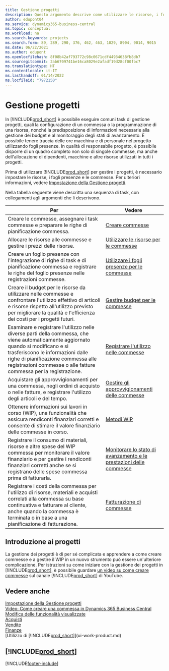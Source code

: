 ```yaml
---
title: Gestione progetti
description: Questo argomento descrive come utilizzare le risorse, i fogli presenze e le commesse per gestire progetti e budget.
author: edupont04
ms.service: dynamics365-business-central
ms.topic: conceptual
ms.workload: na
ms.search.keywords: projects
ms.search.form: 89, 289, 290, 376, 462, 463, 1029, 8904, 9014, 9015
ms.date: 06/22/2021
ms.author: edupont
ms.openlocfilehash: 8f08b42af793772c98c0671cdf44934638fb8db7
ms.sourcegitcommit: 2ab6709741be16ca8029e2afadf19d28cf00fbc7
ms.translationtype: HT
ms.contentlocale: it-IT
ms.lasthandoff: 01/14/2022
ms.locfileid: "7972150"
---
```

# <a name="project-management"></a>Gestione progetti

In [!INCLUDE[prod_short](includes/prod_short.md)] è possibile eseguire comuni task di gestione progetti, quali la configurazione di un commessa o la programmazione di una risorsa, nonché la predisposizione di informazioni necessarie alla gestione dei budget e al monitoraggio degli stati di avanzamento. È possibile tenere traccia delle ore macchina e di personale nel progetto utilizzando fogli presenze. In qualità di responsabile progetto, è possibile disporre di un quadro completo non solo di singole commesse, ma anche dell'allocazione di dipendenti, macchine e altre risorse utilizzati in tutti i progetti.

Prima di utilizzare [!INCLUDE[prod_short](includes/prod_short.md)] per gestire i progetti, è necessario impostare le risorse, i fogli presenze e le commesse. Per ulteriori informazioni, vedere [Impostazione della Gestione progetti](projects-setup-projects.md).  

Nella tabella seguente viene descritta una sequenza di task, con collegamenti agli argomenti che li descrivono.

| Per | Vedere |
| --- | --- |
| Creare le commesse, assegnare i task commesse e preparare le righe di pianificazione commessa. |[Creare commesse](projects-how-create-jobs.md) |
| Allocare le risorse alle commesse e gestire i prezzi delle risorse. |[Utilizzare le risorse per le commesse](projects-how-use-resources.md) |
| Creare un foglio presenze con l'integrazione di righe di task e di pianificazione commessa e registrare le righe del foglio presenze nelle registrazioni commesse. |[Utilizzare i fogli presenze per le commesse](projects-how-use-time-sheets.md) |
| Creare il budget per le risorse da utilizzare nelle commesse e confrontare l'utilizzo effettivo di articoli e risorse rispetto all'utilizzo previsto per migliorare la qualità e l'efficienza dei costi per i progetti futuri. |[Gestire budget per le commesse](projects-how-manage-budgets.md) |
| Esaminare e registrare l'utilizzo nelle diverse parti della commessa, che viene automaticamente aggiornato quando si modificano e si trasferiscono le informazioni dalle righe di pianificazione commessa alle registrazioni commesse o alle fatture commessa per la registrazione. |[Registrare l'utilizzo nelle commesse](projects-how-record-job-usage.md) |
| Acquistare gli approvvigionamenti per una commessa, negli ordini di acquisto o nelle fatture, e registrare l'utilizzo degli articoli e del tempo. |[Gestire gli approvvigionamenti delle commesse](projects-how-manage-project-supplies.md) |
| Ottenere informazioni sui lavori in corso (WIP), una funzionalità che assicura rendiconti finanziari corretti e consente di stimare il valore finanziario delle commesse in corso. |[Metodi WIP](projects-understanding-wip.md) |
| Registrare il consumo di materiali, risorse e altre spese del WIP commessa per monitorare il valore finanziario e per gestire i rendiconti finanziari corretti anche se si registrano delle spese commessa prima di fatturarla. |[Monitorare lo stato di avanzamento e le prestazioni delle commesse](projects-how-monitor-progress-performance.md) |
| Registrare i costi della commessa per l'utilizzo di risorse, materiali e acquisti correlati alla commessa su base continuativa e fatturare al cliente, anche quando la commessa è terminata o in base a una pianificazione di fatturazione. |[Fatturazione di commesse](projects-how-invoice-jobs.md) |

## <a name="get-started-with-projects"></a>Introduzione ai progetti

La gestione dei progetti è di per sé complicata e apprendere a come creare commesse e a gestire il WIP in un nuovo strumento può essere un'ulteriore complicazione. Per istruzioni su come iniziare con la gestione dei progetti in [!INCLUDE[prod_short](includes/prod_short.md)], è possibile guardare [un video su come creare commesse](https://www.youtube.com/watch?v=VqaPWr7BWmw) sul canale [!INCLUDE[prod_short](includes/prod_short.md)] di YouTube.  

## <a name="see-also"></a>Vedere anche

[Impostazione della Gestione progetti](projects-setup-projects.md)  
[Video: Come creare una commessa in Dynamics 365 Business Central](https://www.youtube.com/watch?v=VqaPWr7BWmw)  
[Modifica delle funzionalità visualizzate](ui-experiences.md)  
[Acquisti](purchasing-manage-purchasing.md)  
[Vendite](sales-manage-sales.md)  
[Finanze](finance.md)  
[Utilizzo di [!INCLUDE[prod_short](includes/prod_short.md)]](ui-work-product.md)  

## [!INCLUDE[prod_short](includes/free_trial_md.md)]  


[!INCLUDE[footer-include](includes/footer-banner.md)]